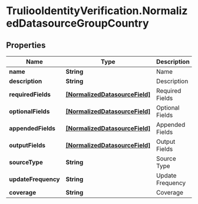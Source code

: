 # TruliooIdentityVerification.NormalizedDatasourceGroupCountry

## Properties

Name | Type | Description | Notes
------------ | ------------- | ------------- | -------------
**name** | **String** | Name | [optional] 
**description** | **String** | Description | [optional] 
**requiredFields** | [**[NormalizedDatasourceField]**](NormalizedDatasourceField.md) | Required Fields | [optional] 
**optionalFields** | [**[NormalizedDatasourceField]**](NormalizedDatasourceField.md) | Optional Fields | [optional] 
**appendedFields** | [**[NormalizedDatasourceField]**](NormalizedDatasourceField.md) | Appended Fields | [optional] 
**outputFields** | [**[NormalizedDatasourceField]**](NormalizedDatasourceField.md) | Output Fields | [optional] 
**sourceType** | **String** | Source Type | [optional] 
**updateFrequency** | **String** | Update Frequency | [optional] 
**coverage** | **String** | Coverage | [optional] 


